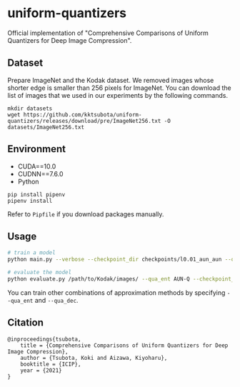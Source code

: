 # uniform-quantizers
Official implementation of "Comprehensive Comparisons of Uniform Quantizers for Deep Image Compression".

## Dataset
Prepare ImageNet and the Kodak dataset.
We removed images whose shorter edge is smaller than 256 pixels for ImageNet.
You can download the list of images that we used in our experiments by the following commands.

```
mkdir datasets
wget https://github.com/kktsubota/uniform-quantizers/releases/download/pre/ImageNet256.txt -O datasets/ImageNet256.txt
```

## Environment
* CUDA==10.0
* CUDNN==7.6.0
* Python

```
pip install pipenv
pipenv install
```

Refer to `Pipfile` if you download packages manually.

## Usage

```bash
# train a model
python main.py --verbose --checkpoint_dir checkpoints/l0.01_aun_aun --qua_ent AUN-Q train --lambda 0.01 --qua_dec AUN-Q --train_root /path/to/ImageNet/train/

# evaluate the model
python evaluate.py /path/to/Kodak/images/ --qua_ent AUN-Q --checkpoint_dir checkpoints/l0.01_aun_aun/
```

You can train other combinations of approximation methods by specifying `--qua_ent` and `--qua_dec`.

## Citation
```
@inproceedings{tsubota,
    title = {Comprehensive Comparisons of Uniform Quantizers for Deep Image Compression},
    author = {Tsubota, Koki and Aizawa, Kiyoharu},
    booktitle = {ICIP},
    year = {2021}
}
```
